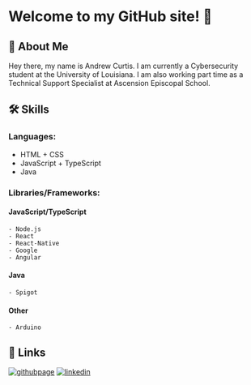 # Welcome to my GitHub site! 👋


## 🚀 About Me
Hey there, my name is Andrew Curtis. I am currently a Cybersecurity student at the University of Louisiana. I am also working part time as a Technical Support Specialist at Ascension Episcopal School.


## 🛠 Skills

### Languages: 
* HTML + CSS
* JavaScript + TypeScript
* Java 

### Libraries/Frameworks: 
#### JavaScript/TypeScript
    - Node.js
    - React
    - React-Native
    - Google
    - Angular
#### Java
    - Spigot
#### Other
    - Arduino

## 🔗 Links
[![githubpage](https://img.shields.io/badge/My%20Website-208ec9?style=for-the-badge&logo=react&logoColor=white)](https://github.com/NindroidA/nindroida)
[![linkedin](https://img.shields.io/badge/linkedin-0A66C2?style=for-the-badge&logo=linkedin&logoColor=white)](https://www.linkedin.com/)
